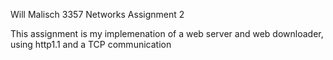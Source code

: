 Will Malisch
3357 Networks Assignment 2


This assignment is my implemenation of a web server and web downloader, using http1.1 and a TCP communication

